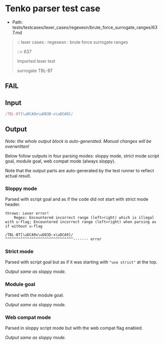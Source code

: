 # Tenko parser test case

- Path: tests/testcases/lexer_cases/regexesn/brute_force_surrogate_ranges/637.md

> :: lexer cases : regexesn : brute force surrogate ranges
>
> ::> 637
>
> Imported lexer test
>
> surrogate TBL-BT

## FAIL

## Input

`````js
/TBL-BT[\uDCA9x\uD83D-x\uDCA9]/
`````

## Output

_Note: the whole output block is auto-generated. Manual changes will be overwritten!_

Below follow outputs in four parsing modes: sloppy mode, strict mode script goal, module goal, web compat mode (always sloppy).

Note that the output parts are auto-generated by the test runner to reflect actual result.

### Sloppy mode

Parsed with script goal and as if the code did not start with strict mode header.

`````
throws: Lexer error!
    Regex: Encountered incorrect range (left>right) which is illegal with u-flag; Encountered incorrect range (left>right) when parsing as if without u-flag

/TBL-BT[\uDCA9x\uD83D-x\uDCA9]/
^^^^^^^^^^^^^^^^^^^^^^^^^^^^^^^------- error
`````

### Strict mode

Parsed with script goal but as if it was starting with `"use strict"` at the top.

_Output same as sloppy mode._

### Module goal

Parsed with the module goal.

_Output same as sloppy mode._

### Web compat mode

Parsed in sloppy script mode but with the web compat flag enabled.

_Output same as sloppy mode._
